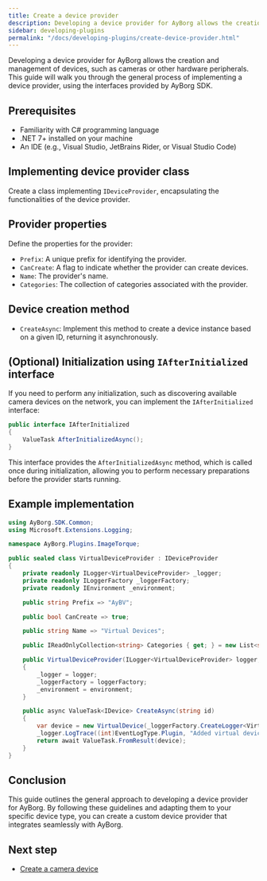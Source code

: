 ```yaml
---
title: Create a device provider
description: Developing a device provider for AyBorg allows the creation and management of devices, such as cameras or other hardware peripherals. This guide will walk you through the general process of implementing a device provider, using the interfaces provided by AyBorg SDK.
sidebar: developing-plugins
permalink: "/docs/developing-plugins/create-device-provider.html"
---
```


Developing a device provider for AyBorg allows the creation and management of devices, such as cameras or other hardware peripherals. This guide will walk you through the general process of implementing a device provider, using the interfaces provided by AyBorg SDK.

## Prerequisites

- Familiarity with C# programming language
- .NET 7+ installed on your machine
- An IDE (e.g., Visual Studio, JetBrains Rider, or Visual Studio Code)

## Implementing device provider class

Create a class implementing `IDeviceProvider`, encapsulating the functionalities of the device provider.

## Provider properties

Define the properties for the provider:

- `Prefix`: A unique prefix for identifying the provider.
- `CanCreate`: A flag to indicate whether the provider can create devices.
- `Name`: The provider's name.
- `Categories`: The collection of categories associated with the provider.

## Device creation method

- `CreateAsync`: Implement this method to create a device instance based on a given ID, returning it asynchronously.

## (Optional) Initialization using `IAfterInitialized` interface

If you need to perform any initialization, such as discovering available camera devices on the network, you can implement the `IAfterInitialized` interface:

```csharp
public interface IAfterInitialized
{
    ValueTask AfterInitializedAsync();
}
```

This interface provides the `AfterInitializedAsync` method, which is called once during initialization, allowing you to perform necessary preparations before the provider starts running.

## Example implementation

```csharp
using AyBorg.SDK.Common;
using Microsoft.Extensions.Logging;

namespace AyBorg.Plugins.ImageTorque;

public sealed class VirtualDeviceProvider : IDeviceProvider
{
    private readonly ILogger<VirtualDeviceProvider> _logger;
    private readonly ILoggerFactory _loggerFactory;
    private readonly IEnvironment _environment;

    public string Prefix => "AyBV";

    public bool CanCreate => true;

    public string Name => "Virtual Devices";

    public IReadOnlyCollection<string> Categories { get; } = new List<string> { DefaultDeviceCategories.Camera, "Virtual Device" };

    public VirtualDeviceProvider(ILogger<VirtualDeviceProvider> logger, ILoggerFactory loggerFactory, IEnvironment environment)
    {
        _logger = logger;
        _loggerFactory = loggerFactory;
        _environment = environment;
    }

    public async ValueTask<IDevice> CreateAsync(string id)
    {
        var device = new VirtualDevice(_loggerFactory.CreateLogger<VirtualDevice>(), _environment, id);
        _logger.LogTrace((int)EventLogType.Plugin, "Added virtual device '{id}'", id);
        return await ValueTask.FromResult(device);
    }
}
```

## Conclusion

This guide outlines the general approach to developing a device provider for AyBorg. By following these guidelines and adapting them to your specific device type, you can create a custom device provider that integrates seamlessly with AyBorg.

## Next step

- [Create a camera device]({{site.baseurl}}/docs/developing-plugins/create-camera-device)